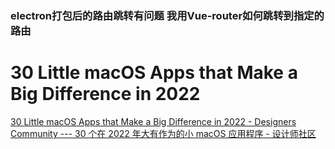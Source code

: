 ### electron打包后的路由跳转有问题 我用Vue-router如何跳转到指定的路由



# 30 Little macOS Apps that Make a Big Difference in 2022

[30 Little macOS Apps that Make a Big Difference in 2022 - Designers Community --- 30 个在 2022 年大有作为的小 macOS 应用程序 - 设计师社区](https://design.rip/30-little-macos-apps-that-make-a-big-difference-in-2022)